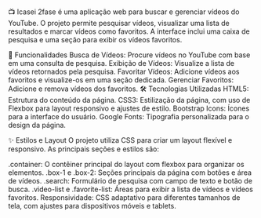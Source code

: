 📺
Icasei 2fase é uma aplicação web para buscar e gerenciar vídeos do YouTube. O projeto permite pesquisar vídeos, visualizar uma lista de resultados e marcar vídeos como favoritos. A interface inclui uma caixa de pesquisa e uma seção para exibir os vídeos favoritos.

🚀 Funcionalidades
Busca de Vídeos: Procure vídeos no YouTube com base em uma consulta de pesquisa.
Exibição de Vídeos: Visualize a lista de vídeos retornados pela pesquisa.
Favoritar Vídeos: Adicione vídeos aos favoritos e visualize-os em uma seção dedicada.
Gerenciar Favoritos: Adicione e remova vídeos dos favoritos.
🛠 Tecnologias Utilizadas
HTML5: Estrutura do conteúdo da página.
CSS3: Estilização da página, com uso de Flexbox para layout responsivo e ajustes de estilo.
Bootstrap Icons: Ícones para a interface do usuário.
Google Fonts: Tipografia personalizada para o design da página.

✨ Estilos e Layout
O projeto utiliza CSS para criar um layout flexível e responsivo. As principais seções e estilos são:

.container: O contêiner principal do layout com flexbox para organizar os elementos.
.box-1 e .box-2: Seções principais da página com botões e área de vídeos.
.search: Formulário de pesquisa com campo de texto e botão de busca.
.video-list e .favorite-list: Áreas para exibir a lista de vídeos e vídeos favoritos.
Responsividade: CSS adaptativo para diferentes tamanhos de tela, com ajustes para dispositivos móveis e tablets.

